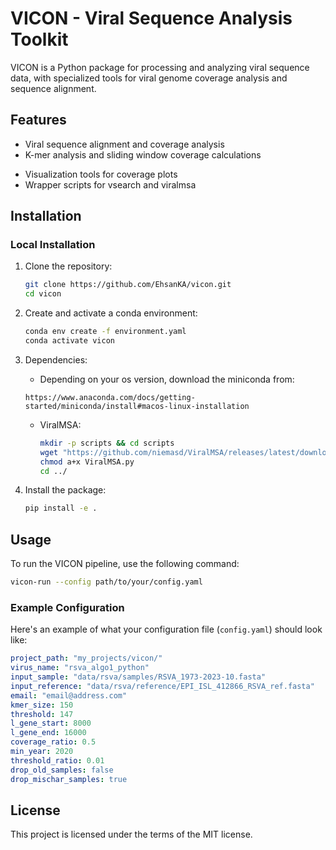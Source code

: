 # VICON - Viral Sequence Analysis Toolkit

VICON is a Python package for processing and analyzing viral sequence data, with specialized tools for viral genome coverage analysis and sequence alignment.

## Features

- Viral sequence alignment and coverage analysis
- K-mer analysis and sliding window coverage calculations
<!-- - Support for segmented viral genomes (rotavirus, influenza, etc.) -->
- Visualization tools for coverage plots
- Wrapper scripts for vsearch and viralmsa
<!-- - Support for multiple input formats (FASTA, WIG) -->

## Installation

### Local Installation

1. Clone the repository:
   ```bash
   git clone https://github.com/EhsanKA/vicon.git
   cd vicon
   ```

2. Create and activate a conda environment:
   ```bash
   conda env create -f environment.yaml
   conda activate vicon
   ```

3. Dependencies:
   - Depending on your os version, download the miniconda from:
   ```
   https://www.anaconda.com/docs/getting-started/miniconda/install#macos-linux-installation
   ```
   - ViralMSA:
      ```bash
      mkdir -p scripts && cd scripts
      wget "https://github.com/niemasd/ViralMSA/releases/latest/download/ViralMSA.py"
      chmod a+x ViralMSA.py
      cd ../
      ```

3. Install the package:
   ```bash
   pip install -e .
   ```

## Usage

To run the VICON pipeline, use the following command:

```bash
vicon-run --config path/to/your/config.yaml
```

### Example Configuration

Here's an example of what your configuration file (`config.yaml`) should look like:

```yaml
project_path: "my_projects/vicon/"
virus_name: "rsva_algo1_python"
input_sample: "data/rsva/samples/RSVA_1973-2023-10.fasta"
input_reference: "data/rsva/reference/EPI_ISL_412866_RSVA_ref.fasta"
email: "email@address.com"
kmer_size: 150
threshold: 147
l_gene_start: 8000
l_gene_end: 16000
coverage_ratio: 0.5
min_year: 2020
threshold_ratio: 0.01
drop_old_samples: false
drop_mischar_samples: true
```

## License
This project is licensed under the terms of the MIT license.
